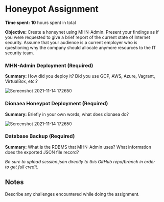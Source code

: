 # Honeypot Assignment

**Time spent:** **10** hours spent in total

**Objective:** Create a honeynet using MHN-Admin. Present your findings as if you were requested to give a brief report of the current state of Internet security. Assume that your audience is a current employer who is questioning why the company should allocate anymore resources to the IT security team.

### MHN-Admin Deployment (Required)

**Summary:** How did you deploy it? Did you use GCP, AWS, Azure, Vagrant, VirtualBox, etc.?


![Screenshot 2021-11-14 172650](https://user-images.githubusercontent.com/89473315/141703196-123accdb-8839-4dbd-af9d-8a4e02d88f04.png)



### Dionaea Honeypot Deployment (Required)

**Summary:** Briefly in your own words, what does dionaea do?

![Screenshot 2021-11-14 172650](https://user-images.githubusercontent.com/89473315/141703194-21fcc739-149d-4599-a415-c2f37a7fb0b9.png)


### Database Backup (Required) 

**Summary:** What is the RDBMS that MHN-Admin uses? What information does the exported JSON file record?

*Be sure to upload session.json directly to this GitHub repo/branch in order to get full credit.*


## Notes

Describe any challenges encountered while doing the assignment.

